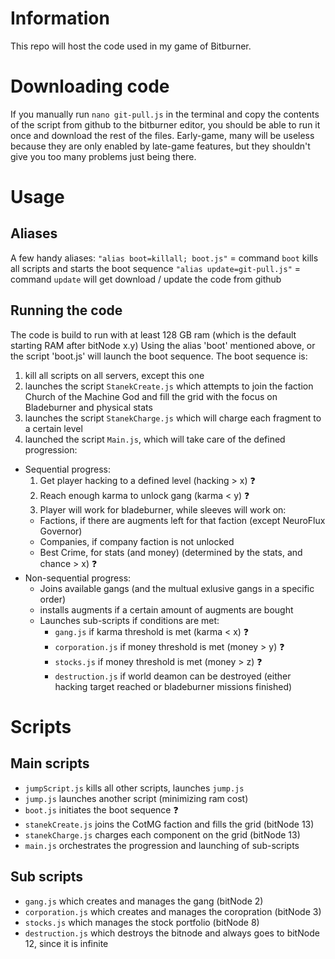 # Information
This repo will host the code used in my game of Bitburner.

# Downloading code
If you manually run `nano git-pull.js` in the terminal and copy the contents of the script from github to the bitburner editor, you should be able to run it once and download the rest of the files. 
Early-game, many will be useless because they are only enabled by late-game features, but they shouldn't give you too many problems just being there.

# Usage
## Aliases
A few handy aliases:
`"alias boot=killall; boot.js"` = command `boot` kills all scripts and starts the boot sequence
`"alias update=git-pull.js"` = command `update` will get download / update the code from github


## Running the code
The code is build to run with at least 128 GB ram (which is the default starting RAM after bitNode x.y)
Using the alias 'boot' mentioned above, or the script 'boot.js' will launch the boot sequence.
The boot sequence is:
1. kill all scripts on all servers, except this one
2. launches the script `StanekCreate.js` which attempts to join the faction Church of the Machine God and fill the grid with the focus on Bladeburner and physical stats
3. launches the script `StanekCharge.js` which will charge each fragment to a certain level
4. launched the script `Main.js`, which will take care of the defined progression:
  * Sequential progress:
    1. Get player hacking to a defined level (hacking > x) :question:
    2. Reach enough karma to unlock gang (karma < y) :question:
    3. Player will work for bladeburner, while sleeves will work on:
      * Factions, if there are augments left for that faction (except NeuroFlux Governor)
      * Companies, if company faction is not unlocked
      * Best Crime, for stats (and money) (determined by the stats, and chance > x) :question:
  * Non-sequential progress:
    * Joins available gangs (and the multual exlusive gangs in a specific order)
    * installs augments if a certain amount of augments are bought
    * Launches sub-scripts if conditions are met:
      * `gang.js` if karma threshold is met (karma < x) :question:
      * `corporation.js` if money threshold is met (money > y) :question:
      * `stocks.js` if money threshold is met (money > z) :question:
      * `destruction.js` if world deamon can be destroyed (either hacking target reached or bladeburner missions finished)

# Scripts
## Main scripts
* `jumpScript.js` kills all other scripts, launches `jump.js`
* `jump.js` launches another script (minimizing ram cost)
* `boot.js` initiates the boot sequence :question:
* `stanekCreate.js` joins the CotMG faction and fills the grid (bitNode 13)
* `stanekCharge.js` charges each component on the grid (bitNode 13)
* `main.js` orchestrates the progression and launching of sub-scripts
  
## Sub scripts
* `gang.js` which creates and manages the gang (bitNode 2)
* `corporation.js` which creates and manages the coropration (bitNode 3)
* `stocks.js` which manages the stock portfolio (bitNode 8)
* `destruction.js` which destroys the bitnode and always goes to bitNode 12, since it is infinite

